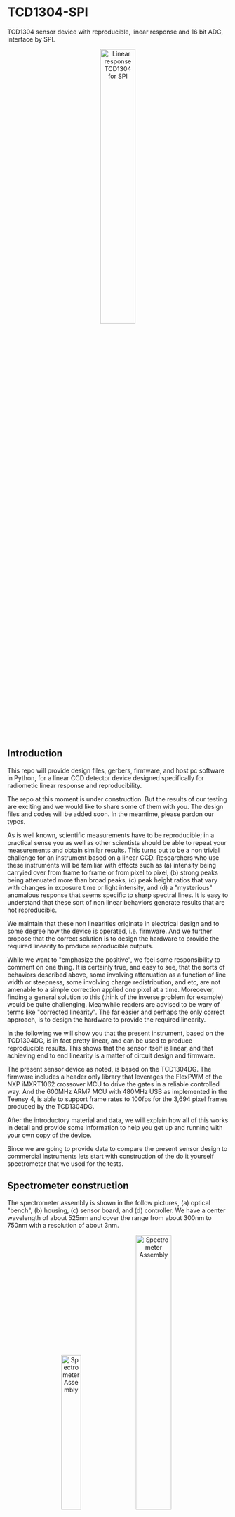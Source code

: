 # TCD1304-SPI
TCD1304 sensor device with reproducible, linear response and 16 bit ADC, interface by SPI.

<p align="center">
<img src="Images/TCD1304_SPI_3Dtop_cropped.jpg" alt="Linear response TCD1304 for SPI" width="40%" height="auto">  
</p>

## Introduction
This repo will provide design files, gerbers, firmware, and host pc software in Python, for a linear CCD detector device designed specifically for radiometic linear response and reproducibility.  

The repo at this moment is under construction. But the results of our testing are exciting and we would like to share some of them with you.  The design files and codes will be added soon. In the meantime, please pardon our typos.

As is well known, scientific measurements have to be reproducible; in a practical sense you as well as other scientists should be able to repeat your measurements and obtain similar results.
This turns out to be a non trivial challenge for an instrument based on a linear CCD.
Researchers who use these instruments will be familiar with effects such as (a) intensity being carryied over from frame to frame or from pixel to pixel, (b) strong peaks being attenuated more than broad peaks, (c) peak height ratios that vary with changes in exposure time or light intensity, and (d) a "mysterious" anomalous response that seems specific to sharp spectral lines.
It is easy to understand that these sort of non linear behaviors generate results that are not reproducible.

We maintain that these non linearities originate in electrical design and to some degree how the device is operated, i.e. firmware.
And we further propose that the correct solution is to design the hardware to provide the required linearity to produce reproducible outputs.

While we want to "emphasize the positive", we feel some responsibility to comment on one thing.
It is certainly true, and easy to see, that the sorts of behaviors described above, some involving attenuation as a function of line width or steepness, some involving charge redistribution, and etc, are not amenable to a simple correction applied one pixel at a time.
Moreoever, finding a general solution to this (think of the inverse problem for example) would be quite challenging.
Meanwhile readers are advised to be wary of terms like "corrected linearity".
The far easier and perhaps the only correct approach, is to design the hardware to provide the required linearity.

In the following we will show you that the present instrument, based on the TCD1304DG, is in fact pretty linear, and can be used to produce reproducible results. 
This shows that the sensor itself is linear, and that achieving end to end linearity is a matter of circuit design and firmware.

The present sensor device as noted, is based on the TCD1304DG. The firmware includes a header only library that leverages the FlexPWM of the NXP iMXRT1062 crossover MCU to drive the gates in a reliable controlled way. And the 600MHz ARM7 MCU with 480MHz USB as implemented in the Teensy 4, is able to support frame rates to 100fps for the 3,694 pixel frames produced by the TCD1304DG.

After the introductory material and data, we will explain how all of this works in detail and provide some information to help you get up and running with your own copy of the device.

Since we are going to provide data to compare the present sensor design to commercial instruments lets start with construction of the do it yourself spectrometer that we used for the tests.

## Spectrometer construction
The spectrometer assembly is shown in the follow pictures, (a) optical "bench", (b) housing, (c) sensor board, and (d) controller.  We have a center wavelength of about 525nm and cover the range from about 300nm to 750nm with a resolution of about 3nm.

<p align="center">
<img src="Images/SpectrometerAssembly_cropped.jpg" alt="Spectrometer Assembly" width="30%" height="auto">  
&nbsp;
<img src="Images/SpectrometerHousing_cropped.jpg" alt="Spectrometer Assembly" width="40%" height="auto">  
</p>

<p align="center">
<img src="Images/SensorBoardPicture.jpg" alt="Sensor Board" width="35%" height="auto">  
&nbsp;
<img src="Images/ControllerBoardPicture.jpg" alt="Controller Board" width="30%" height="auto">  
</p>

The parts list for the above is:

<ol>
<li>Grating, 1200 grooves/mm, Thorlabs GT50-12, $250</li>
<li>200μm entrance slit, 1 of a set of 6, ebay, ~$40</li>
<li>Plano Convex lenses (50 to 60mm fl), ebay, ~$20</li>
<li>SMA905 fitting, Amazon, Digikey, Mouser, Ebay ~$15</li>
<li>Aluminum plate, Online Metals or Amazon</li>
<li>Mounts produced with a 3-d printer</li>
<li>TCD1304 sensor board and controller from this repo, with cables</li>
</ol>

Detailed discussions on designing a spectrometer are easily found by web search. We will mention a few important highlights.

First, let's choose a center wavelength.  For a grating with line density G, the 1st order diffracted wavelength as a function of angle is given by
<p align="center">
λ<sub>0</sub> G = sin θ<sub>in</sub> + sin θ<sub>out</sub>. 
</p>

Setting the exit angle to zero (0), our 1200l/mm grating with a  center wavelength at 500 nm, gives us an incident angle of about 37 degrees. That happens to be the blaze angle for our grating, So, that works out very well.

The instrument when well aligned should image the slit onto the sensor, when the input is a narrow spectral line.  You can use a flashlight as input to align the device. It should look like a well focused rainbow dispersed across the face of the sensor.

The optics have a magnification factor equal to the ratio of the focal lengths of the lenses.  Our pixel size is 8μmx200μm, so at 1:1 a 200μm slit makes good use of the pixel height but we give up some resolution. Our resolution limited line width works out to be about 3nm.

The following shows the spectra produced with our spectrometer comapre to that produced by a popular commercial instrument, reportedly an Ocean Optics HR2000 (list price approximately $4,000 to $6,000). The [commercial produced spectrum is found here](https://commons.wikimedia.org/wiki/File:Fluorescent_lighting_spectrum_peaks_labelled.png).

Notice that we have slightly better resolution and there are some differences in peak heights.  Our grating has better efficiency in the blue, but notice that the Ocean Optics instrument is attenuating strong narrow lines, perhaps consistent with our description of dV/dt effects that need to be avoided in the signal acquisition circuitry.

And of course another important differences is that our cost is under $400, i.e., 1/10 of the cost of the commercial instrument.

<p align="center">
<img src="Images/Fl_0.02s_frameset64.20250710.101229.398269.lccd.png" alt="Fluorescent lamp spectrum" width="40%">
&nbsp;
<img src="Images/Fluorescent_lighting_spectrum_peaks_labelled.png" alt="Fluorescent lamp spectrum" width="40%">
</p>



## Linearity studies with the new sensor design.

The equipment list for our linearity study is as follows.  Construction of the spectrometer is described [here](#spectrometer-construction)

<ol>
<li> Spectrometer built with our new sensor </li>
<li> Fluorescent lamp to serve as light source </li> 
<li> Neutral density wheel filter for attentuation (individual filters can be used instead)
<li> 200μm optical fiber
<li> Miscellaneous mechanicals to hold the lamp, ND filter and fiber in a fixed positions.
</ol>

Once set up and aligned, the mechanical configuration remains fixed through the duration of the measurements.  The ND filter wheel is adjusted and left in a fixed settting throughout a set of exposure setttings.  The instrument has two timing modes. For short exposures, the gates and readouts are all operated by a FlexPWM module of the Teensy 4 microcontroller.  The FlexPWM can support frame intervals to 50msec, for longer frame times or exposures, timing has to be supplied by a system level timer or a roll-your-own timer based on a spare timer module in the MCU.

### Results for the instrument based on the new TCDS1304DG sensor.

Lets start with the response of our instrument at three peaks, the smaller broader peak at 487nm, and the pair of strong peaks at 542nm and 546nm.   In the following note that the y axis is intensity divided by exposure time.  We expect that to be constant.

In this first figure we have a lot of attenuation to be able to span a wide range of exposure settings.
At the short exposure settings there may be some aberration from noise.  Otherwise we see that the data is monotonic and even without carefully treating the noise it seems pretty close to  linear over alomost all of the range.

<p align="center">
<img src="Images/NDFilter_12oclock_all.responses.png" alt="Linearity over wide range in exposure" width="40%" height="auto">
</p>


Now lets look more closely at how the devices preserves the appearance of spectra and relative peak heights.  Here we use less attenuation to get above noise.  Notice that some of the peaks are clipped at longer exposure.  Nonetheless, the result is very reproducible, spectra overlay each other to well within noise, and peak height ratios are very flat except where one peak reaches saturation.

<p align="center">
<img src="Images/TCD1304_nd9_linearity.png" alt="Commercial Spectrometer" width="40%" height="auto">
<img src="Images/TCD1304_nd9_linearity550nm.png" alt="Commercial Spectrometer, 550nm" width="40%" height="auto">
</p>
<p align="center">
<img src="Images/NDFilter_9oclock_all.ratios.png" alt="Commercial Spectrometer, ratios" width="45%" height="auto">
</p>


### Results for a widely used commercial instrument.
The following are fluorescent lamp spectra collected with a popular commercial CCD spectrometer. While this is not  a model that is currently offered by the manufacturer, it is widely availabe on ebay and it is still cited in in reports involving quantitative results. One recent example compares the effectiveness of sun screens.

The manufacturer of this instrument claims a "corrected linearity" of better than 99.8%.  The correction is a simple  polynomial in intensity with user specified order and coefficients, i.e. the correct intensity at pixel "*p*" is I<sub>p</sub>' = a<sub>0</sub> + a<sub>1</sub>I<sub>p</sub> + a<sub>2</sub>I<sub>p</sub><sup>2</sup> +  ...  
We might note also that the correction requires that the signal at each pixel is independent of other pixels and monotonically increasing with increasing light intensity.  Therefore, it remains to be determined whether the correction is valid and accordingly we do not apply the correction in this study.

In the folling it is easy to see that (a) the peak heights are not proportional to exposure time, and (b) relative peak hights vary with exposure time.  Looking at the data closely we also see that the response is not monotonic. 

<p align="center">
<img src="Images/Seabreeze_linearity.png" alt="Commercial Spectrometer" width="40%" height="auto">
<img src="Images/Seabreeze_linearity_zoom550nm.png" alt="Commercial Spectrometer, 550nm" width="40%" height="auto">
</p>
<p align="center">
<img src="Images/Seaeabreeze_ratios.png" alt="Commercial Spectrometer, ratios" width="45%" height="auto">
</p>

### Contents of this repo
This repository at present contains the preliminary gerbers, schematic and BOM.  We will be adding updated design files, firmware, python code and a detailed explanation of how this works and in particular how we identified and solbed the linearity problem.

If you have questions in the meantime, please feel free to contact me.

